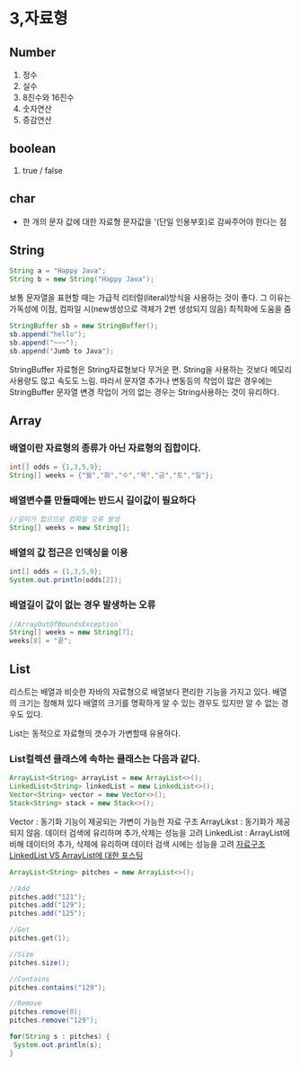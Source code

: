 # 3,자료형

## Number
1. 정수
2. 실수
8. 8진수와 16진수
4. 숫자연산
5. 증감연산

## boolean
1. true / false

## char
- 한 개의 문자 값에 대한 자료형
문자값을 '(단일 인용부호)로 감싸주어야 한다는 점

## String
```Java
String a = "Happy Java";
String b = new String("Happy Java"); 
```
보통 문자열을 표현할 때는 가급적 리터럴(literal)방식을 사용하는 것이 좋다.
그 이유는 가독성에 이점, 컴파일 시(new생성으로 객체가 2번 생성되지 않음) 최적화에 도움을 줌

```Java
StringBuffer sb = new StringBuffer();
sb.append("hello");
sb.append("~~~");
sb.append('Jumb to Java");
```

StringBuffer 자료형은 String자료형보다 무거운 편.
String을 사용하는 것보다 메모리 사용량도 많고 속도도 느림.
따라서 문자열 추가나 변동등의 작업이 많은 경우에는 StringBuffer 
문자열 변경 작업이 거의 없는 경우는 String사용하는 것이 유리하다.

## Array
### 배열이란 자료형의 종류가 아닌 자료형의 집합이다.
```Java
int[] odds = {1,3,5,9};
String[] weeks = {"월","화","수","목","금","토","일"};
```

### 배열변수를 만들때에는 반드시 길이값이 필요하다
```Java
//길이가 없으므로 컴파일 오류 발생
String[] weeks = new String[];
```

### 배열의 값 접근은 인덱싱을 이용
 ```Java
 int[] odds = {1,3,5,9};
 System.out.println(odds[2]);
 ```
 
 ### 배열길이 값이 없는 경우 발생하는 오류
 ```Java
 //ArrayOutOfBoundsException`
 String[] weeks = new String[7];
 weeks[8] = "끝";
 ```

## List
리스트는 배열과 비슷한 자바의 자료형으로 배열보다 편리한 기능을 가지고 있다.
배열의 크기는 정해져 있다
배열의 크기를 명확하게 알 수 있는 경우도 있지만 알 수 없는 경우도 있다.

List는 동적으로 자료형의 갯수가 가변할때 유용하다.

### List컬렉션 클래스에 속하는 클래스는 다음과 같다.
```Java
ArrayList<String> arrayList = new ArrayList<>();
LinkedList<String> linkedList = new LinkedList<>();
Vector<String> vector = new Vector<>();
Stack<String> stack = new Stack<>();
```
Vector : 동기화 기능이 제공되는 가변이 가능한 자료 구조
ArrayLikst : 동기화가 제공되지 않음. 데이터 검색에 유리하며 추가,삭제는 성능을 고려
LinkedList : ArrayList에 비해 데이터의 추가, 삭제에 유리하며 데이터 검색 시에는 성능을 고려
[자료구조 LinkedList VS ArrayList에 대한 포스팅](https;//www.nextree.co.kr/p6506)

```Java
ArrayList<String> pitches = new ArrayList<>();

//Add
pitches.add("121");
pitches.add("129");
pitches.add("125");

//Get
pitches.get(1);

//Size
pitches.size();

//Contains
pitches.contains("129");

//Remove
pitches.remove(0);
pitches.remove("129");

for(String s : pitches) {
 System.out.println(s);
}
```

